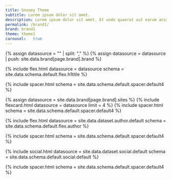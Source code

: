 ```yaml
---
title: Snooey Theme
subtitle: Lorem ipsum dolor sit amet.
description: Lorem ipsum dolor sit amet. Et unde quaerat aut earum animi aut explicabo saepe qui quibusdam accusamus ut velit asperiores vel natus temporibus. Qui sapiente saepe qui totam saepe est suscipit quia vel error provident cum omnis eius aut galisum rem nulla dolor? Qui internos voluptas est nulla odit est temporibus expedita eos quidem cumque. Ea voluptates eligendi quo rerum libero et molestiae harum vel fugit magni et cupiditate optio At quia consequuntur ut exercitationem laboriosam. Cum blanditiis voluptatibus At amet sunt At quia deleniti id quibusdam neque ut odio placeat.
permalink: /brand1/
brand: brand1
theme: theme1
carousel:   true
---
```

<!--v1.2.121 pages/home/home.md-->

<!-- title -->
{% assign datasource = "" | split: "," %} <!-- trick to create array -->
{% assign datasource = datasource | push: site.data.brand[page.brand].brand %} <!-- add to array -->

{% include flex.html datasource = datasource schema = site.data.schema.default.flex.h1title %}

{% include spacer.html schema = site.data.schema.default.spacer.default4 %}
<!-- feature -->
{% assign datasource = site.data.brand[page.brand].sites %}
{% include flexcard.html datasource = datasource limit = 4 %}
{% include spacer.html schema = site.data.schema.default.spacer.default4 %}
<!-- author -->
{% include flex.html datasource = site.data.dataset.author.default schema = site.data.schema.default.flex.author %}

{% include spacer.html schema = site.data.schema.default.spacer.default4 %}
<!-- social -->
{% include social.html datasource = site.data.dataset.social.default schema = site.data.schema.default.social.default %}

{% include spacer.html schema = site.data.schema.default.spacer.default4 %}